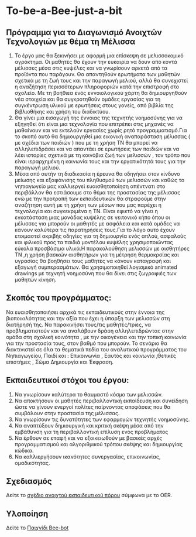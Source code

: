 # To-be-a-Bee-just-a-bit
Πρόγραμμα για το Διαγωνισμό Ανοιχτών Τεχνολογιών με θέμα τη Μέλισσα
-----
1. Το έργο μας θα ξεκινήσει με αφορμή μια επίσκεψη σε μελισσοκομικό αγρόκτημα. Οι μαθητές θα έχουν την ευκαιρία να δουν από κοντά μέλισσες μέσα στις κυψέλες και να γνωρίσουν αρκετά από τα προϊόντα που παράγουν. Θα απαντηθούν ερωτήματα των μαθητών σχετικά με τη ζωή τους και την παραγωγή μελιού, αλλά θα συνεχιστεί η αναζήτηση περισσότερων πληροφοριών κατά την επιστροφή στο σχολείο. Με τη βοήθιεα ενός εννοιολογικού χάρτη θα δημιουργηθούν νέα στοιχεία και θα συγκροτηθούν ομάδες εργασίας για τη συγκέντρωση υλικού με ερωτήσεις στους γονείς, από βιβλία της βιβλιοθήκης και χρήση του διαδικτύου. 
2. Θα γίνει μια εισαγωγή της έννοιας της τεχνητής νοημοσύνης για να εξηγηθεί ότι είναι μια τεχνολογία που επιτρέπει στις μηχανές να μαθαίνουν και να εκτελούν εργασίες χωρίς ρητό προγραμματισμό.Για το σκοπό αυτό θα δημιουργηθεί μια εικονική αναπαράσταση μέλισσας ( με σχέδια των παιδιών ) που με τη χρήση ΤΝ θα μπορεί να αλληλεπιδράσει και να απαντάει σε ερωτήσεις των παιδιών και να λέει ιστορίες σχετικά με τη κοινόβια ζωή των μελισσών , τον τρόπο που είναι ιεραρχημένη η κοινωνία τους και την εργατικότητά τους για την παραγωγή μελιού. 
3. Μέσα από αυτήν τη διαδικασία η έρευνα θα οδηγήσει στον κίνδυνο μείωσης και εξαφάνισης του πληθυσμού των μελισσών και καθώς το νηπιαγωγείο μας καλλιεργεί ευαισθητοποίηση απέντνατι στο περιβάλλον θα εστιάσουμε στο θέμα της προστασίας της μέλισσας ενώ με την προτροπή των εκπαιδευτικών θα στραφούμε στην αναζήτηση αυτή με τη χρήση των μέσων που μας παρέχει η τεχνολογία και συγκεκριμένα η ΤΝ. Είναι εφικτό να γίνει η εγκατάσταση μιας μονάδας κυψέλης σε γειτονικό κήπο όπου οι μέλισσες για μπορούν οι μαθητές με ασφάλεια και κατά ομάδες να κάνουν καλύτερα τις παρατηρήσεις τους.Για το λόγο αυτό έχουν ετοιμαστεί ακριβής οδηγίες για τη δημιουργία ενός απλού, ασφαλούς και φιλικού προς τα παιδιά μοντέλου κυψέλης χρησιμοποιώντας εύκολα προσβάσιμα υλικά.Η παρακολούθηση μελισσών με αισθητήρες ΤΝ ,η χρήση βασικών αισθητήρων για τη μέτρηση θερμοκρσίας και υγρασίας θα βοηθήσει τους μαθητές να κάνουν καταγραφή και εξαγωγή συμπερασμάτων. Θα χρησιμοποιηθεί λογισμικό animated drawings με τεχνητή νοημοσύνη που θα δίνει στις ζωγραφιές των μαθητών κίνηση.

Σκοπός του προγράμματος:
-------
Να ευαισθητοποιήσει αρχικά τις εκπαιδευτικούς στην έννοια της βιοποικιλότητας και την αξία που έχει η ύπαρξη των μελισσών στη διατήρησή της. Να παρακινήσει τους/τις μαθητές/τριες, να προβληματιστούν και να αναλάβουν δράση αλληλεπιδρώντας στην ομάδα στη σχολική κοινότητα , με την οικογένεια και την τοπική κοινωνία για την προστασία τους, στον βαθμό που μπορούν. Το σενάριο θα διακτινιστεί σε όλα τα θεματικά πεδία του αναλυτικού προγράμματος του Νηπιαγωγείου, Παιδί και : Επικοινωνία , Εαυτός και κοινωνία ,Θετικές επιστήμες , Σώμα Δημιουργία και Έκφραση. 

Εκπαιδευτικοί στόχοι του έργου:
-------------------------------

1. Να γνωρίσουν καλύτερα το θαυμαστό κόσμο των μελισσών. 
2. Να αποκτήσουν οι μαθητές περιβαλλοντική εκπαίδευση και συνείδηση ώστε να γίνουν ενεργοί πολίτες παίρνοντας αποφάσεις που θα συμβάλουν στην προστασία της μέλισσας. 
3. Να γνωρίσουν τις δυνατότητες των εφαρμογών τεχνητής νοημοσύνης. 
4. Να αναπτύξουν δημιουργική και κριτική σκέψη μέσα από την εμβάθυνση για τη περιβαλλοντική επίλυση ενός προβλήματος 
5. Να έρθουν σε επαφή και να εξοικειωθούν με βασικές αρχές προγραμματισμού και αλγοριθμικού τρόπου σκέψης και δημιουργίας κώδικα.
6. Να καλλιεργήσουν ικανότητες συνεργασίας, επικοινωνίας, ομαδικότητας.

## Σχεδιασμός
Δείτε το [σχέδιο ανοιχτού εκπαιδευτικού πόρου](OER%20Project.pdf) σύμφωνα με το OER.

## Υλοποίηση
Δείτε το [Παιχνίδι Bee-bot](Παιχνιδι%20Bee-bot/README.md)




